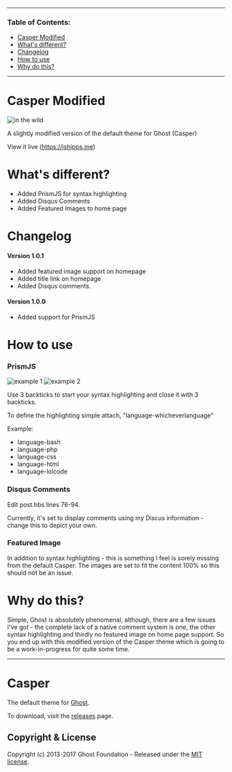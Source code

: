 ***
### Table of Contents:
* [Casper Modified](#caspermodified)
* [What's different?](#whatsdifferent)
* [Changelog](#changelog)
* [How to use](#howtouse)
* [Why do this?](#whydothis)
***

# <a name="caspermodified">Casper Modified</a>

![in the wild](http://i.imgur.com/4TSA3eu.png "Casper_Modified")

A slightly modified version of the default theme for Ghost (Casper)

View it live (https://jshipps.me)

# <a name="whatsdifferent">What's different?</a>

* Added PrismJS for syntax highlighting
* Added Disqus Comments
* Added Featured Images to home page

# <a name="changelog">Changelog</a>

#### Version 1.0.1

* Added featured image support on homepage
* Added title link on homepage
* Added Disqus comments.

#### Version 1.0.0

* Added support for PrismJS

# <a name="howtouse">How to use</a>

### PrismJS

![example 1](http://i.imgur.com/0BcYRuC.png "Example 1")
![example 2](http://i.imgur.com/ljU6iYA.png "Example 2")

Use 3 backticks to start your syntax highlighting and close it with 3 backticks.

To define the highlighting simple attach, "language-whicheverlanguage"

Example:

* language-bash
* language-php
* language-css
* language-html
* language-lolcode

### Disqus Comments

Edit post.hbs lines 76-94.

Currently, it's set to display comments using my Discus information - change this to depict your own.

### Featured Image

In addition to syntax highlighting - this is something I feel is sorely missing from the default Casper. The images are set to fit the content 100% so this should not be an issue.


# <a name="whydothis">Why do this?</a>

Simple, Ghost is absolutely phenomenal, although, there are a few issues I've got - the complete lack of a native comment system is one, the other syntax highlighting and thirdly no featured image on home page support. So you end up with this modified version of the Casper theme which is going to be a work-in-progress for quite some time.
___
# Casper

The default theme for [Ghost](http://github.com/tryghost/ghost/).

To download, visit the [releases](https://github.com/TryGhost/Casper/releases) page.

## Copyright & License

Copyright (c) 2013-2017 Ghost Foundation - Released under the [MIT license](LICENSE).

